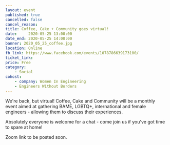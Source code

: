 ```yaml
---
layout: event
published: true
cancelled: false
cancel_reason:
title: Coffee, Cake + Community goes virtual!
date:     2020-05-25 13:00:00
date_end: 2020-05-25 14:00:00
banner: 2020_05_25_coffee.jpg
location: Online
fb_link: https://www.facebook.com/events/1078786639173100/
ticket_link:
price: Free
category:
    - Social
cohost:
    - company: Women In Engineering
    - Engineers Without Borders
---
```


We're back, but virtual! Coffee, Cake and Community will be a monthly event aimed at gathering BAME, LGBTQ+, international and female engineers - allowing them to discuss their experiences. 

Absolutely everyone is welcome for a chat - come join us if you've got time to spare at home! 

Zoom link to be posted soon. 
